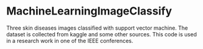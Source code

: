 # MachineLearningImageClassify
Three skin diseases images classified with support vector machine. The dataset is collected from kaggle and some other sources. This code is used in a research work in one of the IEEE conferences.

